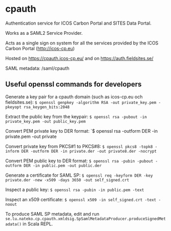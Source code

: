 cpauth
======

Authentication service for ICOS Carbon Portal and SITES Data Portal.

Works as a SAML2 Service Provider.

Acts as a single sign on system for all the services provided by the ICOS Carbon Portal (http://icos-cp.eu)

Hosted on https://cpauth.icos-cp.eu/ and on https://auth.fieldsites.se/

SAML metadata: /saml/cpauth

## Useful openssl commands for developers

Generate a key pair for a cpauth domain (such as icos-cp.eu och fieldsites.se):
`$ openssl genpkey -algorithm RSA -out private_key.pem -pkeyopt rsa_keygen_bits:2048`

Extract the public key from the keypair:
`$ openssl rsa -pubout -in private_key.pem -out public_key.pem`

Convert PEM private key to DER format:
`$ openssl rsa -outform DER -in private.pem -out private

Convert private key from PKCS#1 to PKCS#8:
`$ openssl pkcs8 -topk8 -inform DER -outform DER -in private.der -out private8.der -nocrypt`

Convert PEM public key to DER format:
`$ openssl rsa -pubin -pubout -outform DER -in public.pem -out public.der`

Generate a certificate for SAML SP:
`$ openssl req -keyform DER -key private.der -new -x509 -days 3650 -out self_signed.crt`

Inspect a public key:
`$ openssl rsa -pubin -in public.pem -text`

Inspect an x509 certificate:
`$ openssl x509 -in self_signed.crt -text -noout`


To produce SAML SP metadata, edit and run
`se.lu.nateko.cp.cpauth.xmldsig.SpSamlMetadataProducer.produceSignedMetadata()`
in Scala REPL.